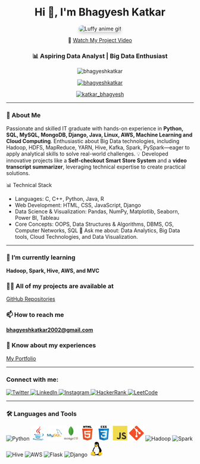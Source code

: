 <h1 align="center">Hi 👋, I'm Bhagyesh Katkar</h1>

<p align="center">
 <img src="https://media.giphy.com/media/3o7aD4hz3Y1bdgGfua/giphy.gif" alt="Luffy anime gif" width="250" style="border-radius:10px; box-shadow: 0 4px 8px rgba(0,0,0,0.2);" />
</p>

<p align="center">
 🎥 <a href="https://raw.githubusercontent.com/your-username/your-repo/main/path-to-video/92186dcd-b1c1-41d5-a0df-9c564c7918eb.mp4">Watch My Project Video</a>
</p>
<h3 align="center">📊 Aspiring Data Analyst | Big Data Enthusiast</h3>

<p align="center">
  <img src="https://komarev.com/ghpvc/?username=bhagyeshkatkar&label=Profile%20views&color=0e75b6&style=flat" alt="bhagyeshkatkar" />
</p>

<p align="center">
  <a href="https://github.com/ryo-ma/github-profile-trophy">
    <img src="https://github-profile-trophy.vercel.app/?username=bhagyeshkatkar" alt="bhagyeshkatkar" />
  </a>
</p>

<p align="center">
  <a href="https://twitter.com/katkar_bhagyesh" target="blank">
    <img src="https://img.shields.io/twitter/follow/katkar_bhagyesh?logo=twitter&style=for-the-badge" alt="katkar_bhagyesh" />
  </a>
</p>

---

### 🚀 About Me
Passionate and skilled IT graduate with hands-on experience in **Python, SQL, MySQL, MongoDB, Django, Java, Linux, AWS, Machine Learning and Cloud Computing**. Enthusiastic about Big Data technologies, including Hadoop, HDFS, MapReduce, YARN, Hive, Kafka, Spark, PySpark—eager to apply analytical skills to solve real-world challenges.
💡 Developed innovative projects like a **Self-checkout Smart Store System** and a **video transcript summarizer**, leveraging technical expertise to create practical solutions.

📊 Technical Stack
- Languages: C, C++, Python, Java, R
- Web Development: HTML, CSS, JavaScript, Django
- Data Science & Visualization: Pandas, NumPy, Matplotlib, Seaborn, Power BI, Tableau
- Core Concepts: OOPS, Data Structures & Algorithms, DBMS, OS, Computer Networks, SQL
💬 Ask me about: Data Analytics, Big Data tools, Cloud Technologies, and Data Visualization.

---

### 🌱 I’m currently learning  
**Hadoop, Spark, Hive, AWS, and MVC**

### 👨‍💻 All of my projects are available at  
[GitHub Repositories](https://github.com/bhagyeshkatkar?tab=repositories)

### 📫 How to reach me  
**bhagyeshkatkar2002@gmail.com**

### 📄 Know about my experiences  
[My Portfolio](https://bhagyeshkatkar.github.io/bhagyesh_portfolio/)

---

### Connect with me:  
<p align="left">
  <a href="https://twitter.com/katkar_bhagyesh" target="blank">
    <img src="https://raw.githubusercontent.com/rahuldkjain/github-profile-readme-generator/master/src/images/icons/Social/twitter.svg" alt="Twitter" width="30" height="30"/>
  </a>
  <a href="https://www.linkedin.com/in/bhagyesh-katkar-5b2893209/" target="blank">
    <img src="https://raw.githubusercontent.com/rahuldkjain/github-profile-readme-generator/master/src/images/icons/Social/linked-in-alt.svg" alt="LinkedIn" width="30" height="30"/>
  </a>
  <a href="https://instagram.com/_bhagyeshhh_" target="blank">
    <img src="https://raw.githubusercontent.com/rahuldkjain/github-profile-readme-generator/master/src/images/icons/Social/instagram.svg" alt="Instagram" width="30" height="30"/>
  </a>
  <a href="https://www.hackerrank.com/bhagyeshkatkar21" target="blank">
    <img src="https://raw.githubusercontent.com/rahuldkjain/github-profile-readme-generator/master/src/images/icons/Social/hackerrank.svg" alt="HackerRank" width="30" height="30"/>
  </a>
  <a href="https://leetcode.com/bhagyeshkatkar" target="blank">
    <img src="https://raw.githubusercontent.com/rahuldkjain/github-profile-readme-generator/master/src/images/icons/Social/leet-code.svg" alt="LeetCode" width="30" height="30"/>
  </a>
</p>

---

### 🛠️ Languages and Tools  
<p align="left">
  <img src="https://cdn.worldvectorlogo.com/logos/python-5.svg" alt="Python" width="40" height="40"/> 
  <img src="https://raw.githubusercontent.com/devicons/devicon/master/icons/java/java-original.svg" alt="Java" width="40" height="40"/> 
  <img src="https://raw.githubusercontent.com/devicons/devicon/master/icons/mysql/mysql-original-wordmark.svg" alt="MySQL" width="40" height="40"/> 
  <img src="https://raw.githubusercontent.com/devicons/devicon/master/icons/mongodb/mongodb-original-wordmark.svg" alt="MongoDB" width="40" height="40"/> 
  <img src="https://raw.githubusercontent.com/devicons/devicon/master/icons/html5/html5-original-wordmark.svg" alt="HTML5" width="40" height="40"/>
  <img src="https://raw.githubusercontent.com/devicons/devicon/master/icons/css3/css3-original-wordmark.svg" alt="CSS3" width="40" height="40"/> 
  <img src="https://raw.githubusercontent.com/devicons/devicon/master/icons/javascript/javascript-original.svg" alt="JavaScript" width="40" height="40"/> 
  <img src="https://raw.githubusercontent.com/devicons/devicon/master/icons/git/git-original.svg" alt="Git" width="40" height="40"/>
  <img src="https://www.vectorlogo.zone/logos/apache_hadoop/apache_hadoop-icon.svg" alt="Hadoop" width="40" height="40"/>
  <img src="https://www.vectorlogo.zone/logos/apache_spark/apache_spark-icon.svg" alt="Spark" width="40" height="40"/>
  <img src="https://www.vectorlogo.zone/logos/apache_hive/apache_hive-icon.svg" alt="Hive" width="40" height="40"/>
  <img src="https://www.vectorlogo.zone/logos/amazon_aws/amazon_aws-icon.svg" alt="AWS" width="40" height="40"/>
  <img src="https://cdn.jsdelivr.net/gh/devicons/devicon/icons/flask/flask-original.svg" alt="Flask" width="40" height="40"/> 
  <img src="https://cdn.worldvectorlogo.com/logos/django.svg" alt="Django" width="40" height="40"/> 
  <img src="https://raw.githubusercontent.com/devicons/devicon/master/icons/linux/linux-original.svg" alt="Linux" width="40" height="40"/> 
</p>
